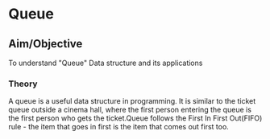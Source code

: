 # Queue
## Aim/Objective
To understand "Queue" Data structure and its applications
### Theory
A queue is a useful data structure in programming. It is similar to the ticket queue outside a cinema hall, where the first person entering the queue is the first person who gets the ticket.Queue follows the First In First Out(FIFO) rule - the item that goes in first is the item that comes out first too.
